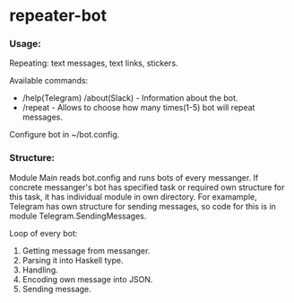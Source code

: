 # repeater-bot

### Usage:

Repeating: text messages, text links, stickers.

Available commands:
* /help(Telegram) /about(Slack) - Information about the bot.
* /repeat - Allows to choose how many times(1-5) bot will repeat messages.

Configure bot in ~/bot.config.

### Structure:

Module Main reads bot.config and runs bots of every messanger. If concrete messanger's bot has specified task or required own structure for this task, it has individual module in own directory. For examample, Telegram has own structure for sending messages, so code for this is in module Telegram.SendingMessages.

Loop of every bot:
1. Getting message from messanger.
2. Parsing it into Haskell type.
3. Handling.
4. Encoding own message into JSON.
5. Sending message.

